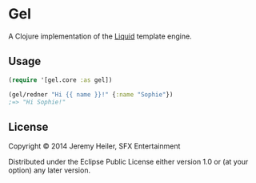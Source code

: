 # Gel

A Clojure implementation of the [Liquid](https://github.com/shopify/liquid) template engine.

## Usage

```clojure
(require '[gel.core :as gel])

(gel/redner "Hi {{ name }}!" {:name "Sophie"})
;=> "Hi Sophie!"
```

## License

Copyright © 2014 Jeremy Heiler, SFX Entertainment

Distributed under the Eclipse Public License either version 1.0 or (at
your option) any later version.
